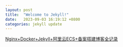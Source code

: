 ```yaml
---
layout: post
title:  "Welcome to Jekyll!"
date:   2023-09-03 16:19:12 +0800
categories: jekyll update
---
```


[Nginx+Docker+Jekyll+阿里云ECS+备案搭建博客全记录](http://www.taodudu.cc/news/show-6347828.html?action=onClick)
